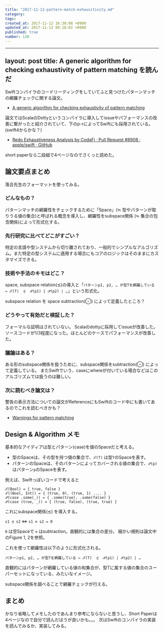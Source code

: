 ```yaml
---
title: "2017-11-12-pattern-match-exhausitivity.md"
category: 
tags: 
created_at: 2017-11-12 16:30:08 +0900
updated_at: 2017-11-13 09:18:02 +0900
published: true
number: 120
---
```


---
layout: post
title:  A generic algorithm for checking exhaustivity of pattern matching を読んだ
---

Swiftコンパイラのコードリーディングをしていてふと見つけたパターンマッチの網羅チェックに関する論文。

- [A generic algorithm for checking exhaustivity of pattern matching](https://infoscience.epfl.ch/record/225497)

論文ではScalaのDottyというコンパイラに導入してissueやパフォーマンスの改善に繋がったと紹介されていて、下のp-rによってSwiftにも採用されている。(swift4からかな？)

- [Redo Exhaustiveness Analysis by CodaFi · Pull Request #8908 · apple/swift · GitHub](https://github.com/apple/swift/pull/8908)

short paperなら二段組で4ページなのでさくっと読めた。

## 論文要点まとめ

落合先生のフォーマットを使ってみる。

### どんなもの？

パターンマッチの網羅性をチェックするために「Space」(≒ 型やパターンが取りうる値の集合)と呼ばれる概念を導入し、網羅性をsubspace関係 (≒ 集合の包含関係)によって形式化する。

### 先行研究に比べてどこがすごい？

特定の言語や型システムから切り離されており、一般的でシンプルなアルゴリズム。また特定の型システムに適用する場合にもコアのロジックはそのままにカスタマイズできる。

### 技術や手法のキモはどこ？

space, subspace relation(≾)の導入と「`パターンp1, p2, … が型Tを網羅している ⇔ 𝒯(T)  ≾  𝒫(p1) | 𝒫(p2) | …`」という形式化。

subspace relation を space subtraction(⊖) によって定義したところ？

### どうやって有効だと検証した？

フォーマルな証明はされていない。
Scalaのdottyに採用してissueが改善した。ソースコードが1/3程度になった。ほとんどのケースでパフォーマンスが改善した。

### 議論はある？

ある形のsubspace関係を扱うために、subspace関係をsubtraction(⊖) によって定義している。
またSwiftでいう、caseにwhereが付いている場合などはこのアルゴリズムでは扱うのは難しい。

### 次に読むべき論文は？

警告の表示方法についての論文がReferenceにもSwiftのコード中にも書いてあるのでこれを読むべきかも？

- [Warnings for pattern matching](http://moscova.inria.fr/~maranget/papers/warn/index.html)


## Design & Algorithm メモ

基本的なアイディアは型とパターン(case)を値のSpaceだと考える。

+ 型のSpaceは、その型を持つ値の集合で、`𝒯(T)` は型`T`のSpaceを表す。
+ パターンのSpaceは、そのパターンによってカバーされる値の集合で、`𝒫(p)` はパターン`p`のSpaceを表す。


例えば、Swiftっぽいコードで考えると

```
𝒯(Bool) = { true, false }
𝒯((Bool, Int)) = { (true, 0), (true, 1) .... }
𝒫(case .some(_)) = { .some(true), .some(false) } 
𝒫(case (true, _)) = { (true, false), (true, true) }
```

これにsubspace関係(≾) を導入する。

`s1 ≾ s2`  ⇔ `s1 ⊖ s2 = 0`

`0` は空Spaceで `⊖` はsubtraction。直観的には集合の差分。
細かい規則は論文中のFigure 1, 2を参照。

これを使って網羅性は以下のように形式化される。

`パターンp1, p2, … が型Tを網羅している ⇔ 𝒯(T)  ≾  𝒫(p1) | 𝒫(p2) | …` 

直観的にはパターンが網羅している値の和集合が、型Tに属する値の集合のスーパーセットになっている、みたいなイメージ。

subspace関係を調べることで網羅チェックが行える。

## まとめ
かなり省略してメモしたのであんまり参考にならないと思うし、Short Paperは4ページなので自分で読んだほうが良いかも。。。
次はSwiftのコンパイラの実装を読んでみるか、実装してみる。

